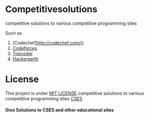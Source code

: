 # Competitivesolutions

competitive solutions to various competitive programming sites

Such as 
1. [Codechef]http://codechef.com/()
2. [Codeforces](http://codeforces.com/)
3. [Topcoder](https://www.topcoder.com/)
4. [Hackerearth](https://www.hackerearth.com/)

# License
This project is under [MIT LICENSE](https://github.com/tanvi1004/competitivesolutions/blob/master/LICENSE)
competitive solutions to various competitive programming sites [CSES](https://cses.fi/problemset/) 
#### Give Solutions to CSES and other educational sites 


